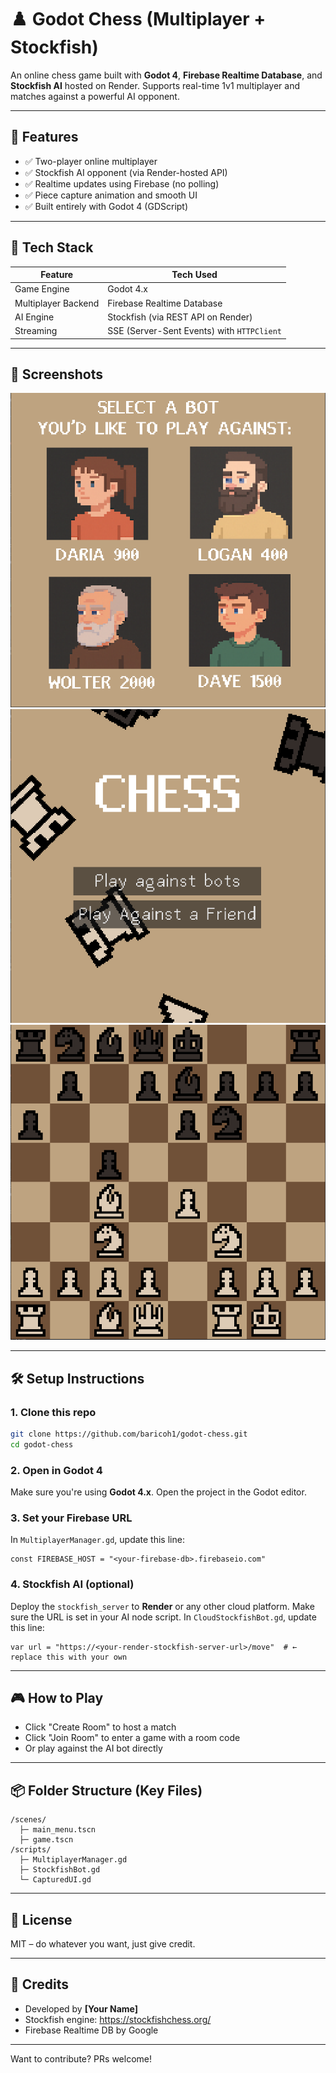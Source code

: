 # ♟️ Godot Chess (Multiplayer + Stockfish)

An online chess game built with **Godot 4**, **Firebase Realtime Database**, and **Stockfish AI** hosted on Render.
Supports real-time 1v1 multiplayer and matches against a powerful AI opponent.

---

## 🚀 Features

- ✅ Two-player online multiplayer
- ✅ Stockfish AI opponent (via Render-hosted API)
- ✅ Realtime updates using Firebase (no polling)
- ✅ Piece capture animation and smooth UI
- ✅ Built entirely with Godot 4 (GDScript)

---

## 🧠 Tech Stack

| Feature               | Tech Used                          |
|----------------------|------------------------------------|
| Game Engine          | Godot 4.x                          |
| Multiplayer Backend  | Firebase Realtime Database         |
| AI Engine            | Stockfish (via REST API on Render) |
| Streaming            | SSE (Server-Sent Events) with `HTTPClient` |

---

## 📸 Screenshots

![Screenshot 1](assets/screen_4.png)
![Screenshot 2](assets/screen_2.png)
![Screenshot 3](assets/screen_3.png)

---

## 🛠️ Setup Instructions

### 1. Clone this repo
```bash
git clone https://github.com/baricoh1/godot-chess.git
cd godot-chess
```

### 2. Open in Godot 4
Make sure you're using **Godot 4.x**. Open the project in the Godot editor.

### 3. Set your Firebase URL
In `MultiplayerManager.gd`, update this line:
```gdscript
const FIREBASE_HOST = "<your-firebase-db>.firebaseio.com"
```
### 4. Stockfish AI (optional)
Deploy the `stockfish_server` to **Render** or any other cloud platform. Make sure the URL is set in your AI node script.
In `CloudStockfishBot.gd`, update this line:
```gdscript
var url = "https://<your-render-stockfish-server-url>/move"  # ← replace this with your own
```


---

## 🎮 How to Play

- Click "Create Room" to host a match
- Click "Join Room" to enter a game with a room code
- Or play against the AI bot directly

---

## 📦 Folder Structure (Key Files)

```
/scenes/
  ├─ main_menu.tscn
  ├─ game.tscn
/scripts/
  ├─ MultiplayerManager.gd
  ├─ StockfishBot.gd
  └─ CapturedUI.gd
```

---

## 📜 License
MIT – do whatever you want, just give credit.

---

## 🤝 Credits
- Developed by **[Your Name]**
- Stockfish engine: https://stockfishchess.org/
- Firebase Realtime DB by Google

---

Want to contribute? PRs welcome!
